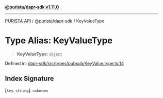 [**@purista/dapr-sdk v1.11.0**](../README.md)

***

[PURISTA API](../../../packages.md) / [@purista/dapr-sdk](../README.md) / KeyValueType

# Type Alias: KeyValueType

> **KeyValueType**: `object`

Defined in: [dapr-sdk/src/types/pubsub/KeyValue.type.ts:14](https://github.com/puristajs/purista/blob/master/packages/dapr-sdk/src/types/pubsub/KeyValue.type.ts#L14)

## Index Signature

\[`key`: `string`\]: `unknown`
